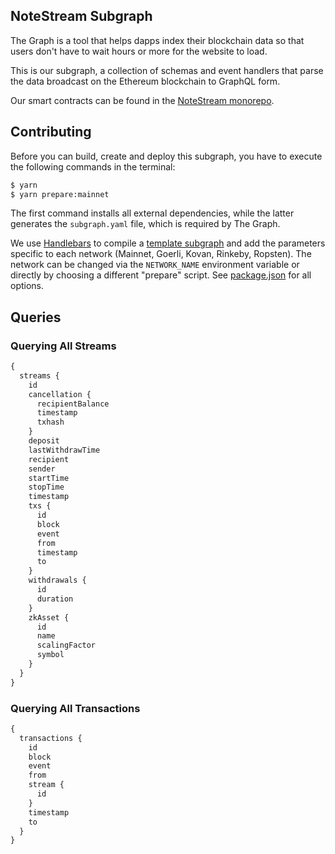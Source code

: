 ## NoteStream Subgraph

The Graph is a tool that helps dapps index their blockchain data so that users don't have to wait hours or more for the website to load.

This is our subgraph, a collection of schemas and event handlers that parse the data broadcast on the Ethereum blockchain to GraphQL form.

Our smart contracts can be found in the [NoteStream monorepo](https://github.com/TomAFrench/NoteStream).

## Contributing

Before you can build, create and deploy this subgraph, you have to execute the following commands in the terminal:

```bash
$ yarn
$ yarn prepare:mainnet
```

The first command installs all external dependencies, while the latter generates the `subgraph.yaml` file, which is
required by The Graph.

We use [Handlebars](https://github.com/wycats/handlebars.js/) to compile a [template subgraph](./subgraph.template.yaml) and add the parameters specific to each
network (Mainnet, Goerli, Kovan, Rinkeby, Ropsten). The network can be changed via the `NETWORK_NAME` environment
variable or directly by choosing a different "prepare" script. See [package.json](./package.json) for all options.

## Queries

### Querying All Streams

```graphql
{
  streams {
    id
    cancellation {
      recipientBalance
      timestamp
      txhash
    }
    deposit
    lastWithdrawTime
    recipient
    sender
    startTime
    stopTime
    timestamp
    txs {
      id
      block
      event
      from
      timestamp
      to
    }
    withdrawals {
      id
      duration
    }
    zkAsset {
      id
      name
      scalingFactor
      symbol
    }
  }
}
```

### Querying All Transactions

```graphql
{
  transactions {
    id
    block
    event
    from
    stream {
      id
    }
    timestamp
    to
  }
}
```
